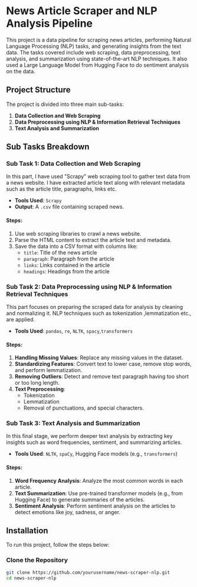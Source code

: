 # News Article Scraper and NLP Analysis Pipeline

This project is a data pipeline for scraping news articles, performing Natural Language Processing (NLP) tasks, and generating insights from the text data. The tasks covered include web scraping, data preprocessing, text analysis, and summarization using state-of-the-art NLP techniques. It also used a Large Language Model from Hugging Face to do sentiment analysis on the data.

## Project Structure

The project is divided into three main sub-tasks:

1. **Data Collection and Web Scraping**
2. **Data Preprocessing using NLP & Information Retrieval Techniques**
3. **Text Analysis and Summarization**

## Sub Tasks Breakdown

### Sub Task 1: Data Collection and Web Scraping

In this part, I have used "Scrapy" web scraping tool to gather text data from a news website. I have extracted article text along with relevant metadata such as the article title, paragraphs, links etc.

- **Tools Used**:  `Scrapy`
- **Output**: A `.csv` file containing scraped news.

#### Steps:
1. Use web scraping libraries to crawl a news website.
2. Parse the HTML content to extract the article text and metadata.
3. Save the data into a CSV format with columns like:
   - `title`: Title of the news article
   - `paragraph`: Paragraph from the article
   - `links`: Links contained in the article
   - `headings`: Headings from the article

### Sub Task 2: Data Preprocessing using NLP & Information Retrieval Techniques

This part focuses on preparing the scraped data for analysis by cleaning and normalizing it. NLP techniques such as tokenization ,lemmatization etc., are applied.

- **Tools Used**:  `pandas`, `re`, `NLTK`, `spacy`,`transformers`

#### Steps:
1. **Handling Missing Values**: Replace any missing values in the dataset.
2. **Standardizing Features**: Convert text to lower case, remove stop words, and perform lemmatization.
3. **Removing Outliers**: Detect and remove text paragraph having too short or too long length.
4. **Text Preprocessing**:
   - Tokenization
   - Lemmatization
   - Removal of punctuations, and special characters.

### Sub Task 3: Text Analysis and Summarization

In this final stage, we perform deeper text analysis by extracting key insights such as word frequencies, sentiment, and summarizing articles.

- **Tools Used**: `NLTK`, `spaCy`, Hugging Face models (e.g., `transformers`)

#### Steps:
1. **Word Frequency Analysis**: Analyze the most common words in each article.
2. **Text Summarization**: Use pre-trained transformer models (e.g., from Hugging Face) to generate summaries of the articles.
3. **Sentiment Analysis**: Perform sentiment analysis on the articles to detect emotions like joy, sadness, or anger.

## Installation

To run this project, follow the steps below:

### Clone the Repository

```bash
git clone https://github.com/yourusername/news-scraper-nlp.git
cd news-scraper-nlp
